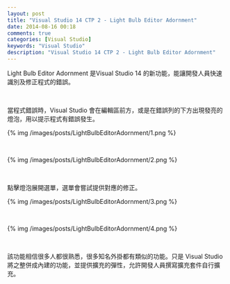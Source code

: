 ```yaml
---
layout: post
title: "Visual Studio 14 CTP 2 - Light Bulb Editor Adornment"
date: 2014-08-16 00:18
comments: true
categories: [Visual Studio]
keywords: "Visual Studio"
description: "Visual Studio 14 CTP 2 - Light Bulb Editor Adornment"
---
```


Light Bulb Editor Adornment 是Visual Studio 14 的新功能，能讓開發人員快速識別及修正程式的錯誤。  

<!-- More -->

<br/>

當程式錯誤時，Visual Studio 會在編輯區前方，或是在錯誤列的下方出現發亮的燈泡，用以提示程式有錯誤發生。  

{% img /images/posts/LightBulbEditorAdornment/1.png %}

<br/>

{% img /images/posts/LightBulbEditorAdornment/2.png %}

<br/>

點擊燈泡展開選單，選單會嘗試提供對應的修正。  

{% img /images/posts/LightBulbEditorAdornment/3.png %}

<br/>

{% img /images/posts/LightBulbEditorAdornment/4.png %}

<br/>

該功能相信很多人都很熟悉，很多知名外掛都有類似的功能。只是 Visual Studio 將之整併成內建的功能，並提供擴充的彈性，允許開發人員撰寫擴充套件自行擴充。
